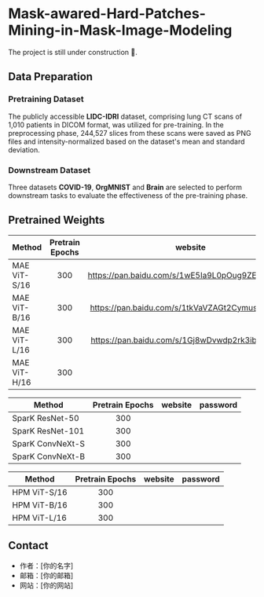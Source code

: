 # Mask-awared-Hard-Patches-Mining-in-Mask-Image-Modeling

The project is still under construction :construction:.

## Data Preparation

### Pretraining Dataset

The publicly accessible **LIDC-IDRI** dataset, comprising lung CT scans of 1,010 patients in DICOM format, was utilized for pre-training. In the preprocessing phase, 244,527 slices from these scans were saved as PNG files and intensity-normalized based on the dataset's mean and standard deviation.

### Downstream Dataset

Three datasets **COVID-19**, **OrgMNIST** and **Brain** are selected to perform downstream tasks to evaluate the effectiveness of the pre-training phase.

## Pretrained Weights

| Method | Pretrain Epochs | website | password |
|-------|:-------:|:-------:|:-------:|
| MAE ViT-S/16 | 300 | https://pan.baidu.com/s/1wE5Ia9L0pOug9ZES7_qM2Q | gmec |
| MAE ViT-B/16 | 300 | https://pan.baidu.com/s/1tkVaVZAGt2Cymus_Qzvu5Q | js8p |
| MAE ViT-L/16 | 300 | https://pan.baidu.com/s/1Gj8wDvwdp2rk3ibz_7XcQA | lojj |
| MAE ViT-H/16 | 300 |  |  |

| Method | Pretrain Epochs | website | password |
|-------|:-------:|:-------:|:-------:|
| SparK ResNet-50 | 300 |  |  |
| SparK ResNet-101 | 300 |  |  |
| SparK ConvNeXt-S | 300 |  |  |
| SparK ConvNeXt-B | 300 |  |  |

| Method | Pretrain Epochs | website | password |
|-------|:-------:|:-------:|:-------:|
| HPM ViT-S/16 | 300 |  |  |
| HPM ViT-B/16 | 300 |  |  |
| HPM ViT-L/16 | 300 |  |  |


## Contact

- 作者：[你的名字]
- 邮箱：[你的邮箱]
- 网站：[你的网站]
